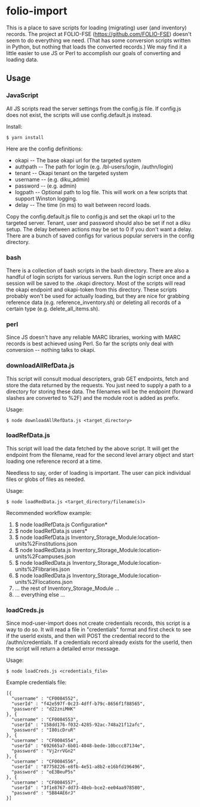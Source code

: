 # folio-import

This is a place to save scripts for loading (migrating) user (and inventory) records.  The project at FOLIO-FSE (https://github.com/FOLIO-FSE) doesn't seem to do everything we need.  (That has some conversion scripts written in Python, but nothing that loads the converted records.)  We may find it a little easier to use JS or Perl to accomplish our goals of converting and loading data.

## Usage

### JavaScript

All JS scripts read the server settings from the config.js file.  If config.js does not exist, the scripts will use config.default.js instead.

Install:
```
$ yarn install
```

Here are the config definitions:
* okapi -- The base okapi url for the targeted system
* authpath -- The path for login (e.g. /bl-users/login, /authn/login)
* tenant -- Okapi tenant on the targeted system
* username -- (e.g. diku_admin)
* password -- (e.g. admin)
* logpath -- Optional path to log file.  This will work on a few scripts that support Winston logging.
* delay -- The time (in ms) to wait between record loads.

Copy the config.default.js file to config.js and set the okapi url to the targeted server.  Tenant, user and password should also be set if not a diku setup.  The delay between actions may be set to 0 if you don't want a delay.  There are a bunch of saved configs for various popular servers in the config directory.

### bash

There is a collection of bash scripts in the bash directory.  There are also a handful of login scripts for various servers.  Run the login script once and a session will be saved to the .okapi directory.  Most of the scripts will read the okapi endpoint and okapi-token from this directory.  These scripts probably won't be used for actually loading, but they are nice for grabbing reference data (e.g. reference_inventory.sh) or deleting all records of a certain type (e.g. delete_all_items.sh).

### perl

Since JS doesn't have any reliable MARC libraries, working with MARC records is best achieved using Perl. So far the scripts only deal with conversion -- nothing talks to okapi.

### downloadAllRefData.js

This script will consult modual descripters, grab GET endpoints, fetch and store the data returned by the requests.  You just need to supply a path to a directory for storing these data.  The filenames will be the endpoint (forward slashes are converted to %2F) and the module root is added as prefix.

Usage:
```
$ node downloadAllRefData.js <target_directory>
```

### loadRefData.js

This script will load the data fetched by the above script.  It will get the endpoint from the filename, read for the second level arrary object and start loading one reference record at a time.  

Needless to say, order of loading is important.  The user can pick individual files or globs of files as needed.

Usage:
```
$ node loadRedData.js <target_directory/filename(s)>
```

Recommended workflow example:
1) $ node loadRefData.js Configuration*
2) $ node loadRefData.js users*
3) $ node loadRefData.js Inventory_Storage_Module\:location-units%2Finstitutions.json
4) $ node loadRedData.js Inventory_Storage_Module\:location-units%2Fcampuses.json
5) $ node loadRedData.js Inventory_Storage_Module\:location-units%2Flibraries.json
6) $ node loadRedData.js Inventory_Storage_Module\:location-units%2Flocations.json
7) ... the rest of Inventory_Storage_Module ...
8) ... everything else ...

### loadCreds.js

Since mod-user-import does not create credentials records, this script is a way to do so.  It will read a file in "credentials" format and first check to see if the userId exists, and then will POST the credential record to the /authn/credentials.  If a credentials record already exists for the userId, then the script will return a detailed error message.

Usage:
```
$ node loadCreds.js <credentials_file>
```

Example credentials file:
```
[{
  "username" : "CF0084552",
  "userId" : "f42e597f-0c23-4dff-b79c-8656f1f88565",
  "password" : "d22zniMHK"
}, {
  "username" : "CF0084553",
  "userId" : "158dd176-f032-4285-92ac-748a21f12afc",
  "password" : "I80icDruR"
}, {
  "username" : "CF0084554",
  "userId" : "692665a7-6b01-4048-bede-10bccc87134e",
  "password" : "Vj2rrVGn2"
}, {
  "username" : "CF0084556",
  "userId" : "87758226-e8fb-4e51-a8b2-e16bfd196496",
  "password" : "oE3BeuP5s"
}, {
  "username" : "CF0084557",
  "userId" : "3f1e8767-dd73-48eb-bce2-ee04aa978580",
  "password" : "5B84AE6rJ"
}]
```
